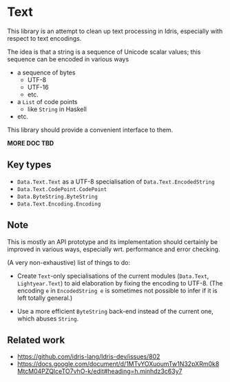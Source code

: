 # Text #

This library is an attempt to clean up text processing in Idris,
especially with respect to text encodings.

The idea is that a string is a sequence of Unicode scalar values; this
sequence can be encoded in various ways
* a sequence of bytes
  * UTF-8
  * UTF-16
  * etc.
* a `List` of code points
  * like `String` in Haskell
* etc.

This library should provide a convenient interface to them.

**MORE DOC TBD**

## Key types

* `Data.Text.Text` as a UTF-8 specialisation of `Data.Text.EncodedString`
* `Data.Text.CodePoint.CodePoint`
* `Data.ByteString.ByteString`
* `Data.Text.Encoding.Encoding`

## Note

This is mostly an API prototype and its implementation
should certainly be improved in various ways, especially
wrt. performance and error checking.

(A very non-exhaustive) list of things to do:

* Create `Text`-only specialisations of the current modules (`Data.Text`,
  `Lightyear.Text`) to aid elaboration by fixing the encoding to UTF-8.
  (The encoding `e` in `EncodedString e` is sometimes not possible to infer
  if it is left totally general.)

* Use a more efficient `ByteString` back-end instead of the current one,
  which abuses `String`.

## Related work

* https://github.com/idris-lang/Idris-dev/issues/802
* https://docs.google.com/document/d/1MTvYOXuoumTw1N32pXRm0k8MtcM04PZQIceTO7vhO-k/edit#heading=h.minhdz3c63y7
